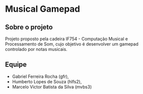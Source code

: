 # Musical Gamepad

## Sobre o projeto

Projeto proposto pela cadeira IF754 - Computação Musical e Processamento de Som, cujo objetivo é desenvolver um gamepad controlado por notas musicais.

## Equipe

- Gabriel Ferreira Rocha (gfr),
- Humberto Lopes de Souza (hlfs2),
- Marcelo Victor Batista da Silva (mvbs3)
